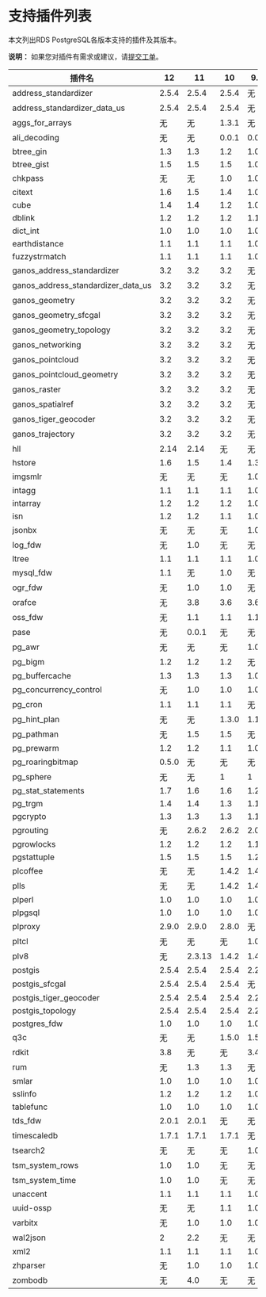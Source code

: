 # 支持插件列表

本文列出RDS PostgreSQL各版本支持的插件及其版本。

**说明：** 如果您对插件有需求或建议，请[提交工单](https://selfservice.console.aliyun.com/ticket/createIndex)。

|插件名|12|11|10|9.4|
|---|--|--|--|---|
|address\_standardizer|2.5.4|2.5.4|2.5.4|无|
|address\_standardizer\_data\_us|2.5.4|2.5.4|2.5.4|无|
|aggs\_for\_arrays|无|无|1.3.1|无|
|ali\_decoding|无|无|0.0.1|0.0.1|
|btree\_gin|1.3|1.3|1.2|1.0|
|btree\_gist|1.5|1.5|1.5|1.0|
|chkpass|无|无|1.0|1.0|
|citext|1.6|1.5|1.4|1.0|
|cube|1.4|1.4|1.2|1.0|
|dblink|1.2|1.2|1.2|1.1|
|dict\_int|1.0|1.0|1.0|1.0|
|earthdistance|1.1|1.1|1.1|1.0|
|fuzzystrmatch|1.1|1.1|1.1|1.0|
|ganos\_address\_standardizer|3.2|3.2|3.2|无|
|ganos\_address\_standardizer\_data\_us|3.2|3.2|3.2|无|
|ganos\_geometry|3.2|3.2|3.2|无|
|ganos\_geometry\_sfcgal|3.2|3.2|3.2|无|
|ganos\_geometry\_topology|3.2|3.2|3.2|无|
|ganos\_networking|3.2|3.2|3.2|无|
|ganos\_pointcloud|3.2|3.2|3.2|无|
|ganos\_pointcloud\_geometry|3.2|3.2|3.2|无|
|ganos\_raster|3.2|3.2|3.2|无|
|ganos\_spatialref|3.2|3.2|3.2|无|
|ganos\_tiger\_geocoder|3.2|3.2|3.2|无|
|ganos\_trajectory|3.2|3.2|3.2|无|
|hll|2.14|2.14|无|无|
|hstore|1.6|1.5|1.4|1.3|
|imgsmlr|无|无|无|1.0|
|intagg|1.1|1.1|1.1|1.0|
|intarray|1.2|1.2|1.2|1.0|
|isn|1.2|1.2|1.1|1.0|
|jsonbx|无|无|无|1.0|
|log\_fdw|无|1.0|无|无|
|ltree|1.1|1.1|1.1|1.0|
|mysql\_fdw|1.1|无|1.0|无|
|ogr\_fdw|无|1.0|1.0|无|
|orafce|无|3.8|3.6|3.6|
|oss\_fdw|无|1.1|1.1|1.1|
|pase|无|0.0.1|无|无|
|pg\_awr|无|无|无|1.0|
|pg\_bigm|1.2|1.2|1.2|无|
|pg\_buffercache|1.3|1.3|1.3|1.0|
|pg\_concurrency\_control|无|1.0|1.0|1.0|
|pg\_cron|1.1|1.1|1.1|无|
|pg\_hint\_plan|无|无|1.3.0|1.1.3|
|pg\_pathman|无|1.5|1.5|无|
|pg\_prewarm|1.2|1.2|1.1|1.0|
|pg\_roaringbitmap|0.5.0|无|无|无|
|pg\_sphere|无|无|1|1|
|pg\_stat\_statements|1.7|1.6|1.6|1.2|
|pg\_trgm|1.4|1.4|1.3|1.1|
|pgcrypto|1.3|1.3|1.3|1.1|
|pgrouting|无|2.6.2|2.6.2|2.0.0|
|pgrowlocks|1.2|1.2|1.2|1.1|
|pgstattuple|1.5|1.5|1.5|1.2|
|plcoffee|无|无|1.4.2|1.4.2|
|plls|无|无|1.4.2|1.4.2|
|plperl|1.0|1.0|1.0|1.0|
|plpgsql|1.0|1.0|1.0|1.0|
|plproxy|2.9.0|2.9.0|2.8.0|无|
|pltcl|无|无|无|1.0|
|plv8|无|2.3.13|1.4.2|1.4.2|
|postgis|2.5.4|2.5.4|2.5.4|2.2.8|
|postgis\_sfcgal|2.5.4|2.5.4|2.5.4|无|
|postgis\_tiger\_geocoder|2.5.4|2.5.4|2.5.4|2.2.8|
|postgis\_topology|2.5.4|2.5.4|2.5.4|2.2.8|
|postgres\_fdw|1.0|1.0|1.0|1.0|
|q3c|无|无|1.5.0|1.5.0|
|rdkit|3.8|无|无|3.4|
|rum|无|1.3|1.3|无|
|smlar|1.0|1.0|1.0|1.0|
|sslinfo|1.2|1.2|1.2|1.0|
|tablefunc|1.0|1.0|1.0|1.0|
|tds\_fdw|2.0.1|2.0.1|无|无|
|timescaledb|1.7.1|1.7.1|1.7.1|无|
|tsearch2|无|无|无|1.0|
|tsm\_system\_rows|1.0|1.0|无|无|
|tsm\_system\_time|1.0|1.0|无|无|
|unaccent|1.1|1.1|1.1|1.0|
|uuid-ossp|无|无|1.1|1.0|
|varbitx|无|1.0|1.0|1.0|
|wal2json|2|2.2|无|无|
|xml2|1.1|1.1|1.1|1.0|
|zhparser|无|1.0|1.0|1.0|
|zombodb|无|4.0|无|无|

